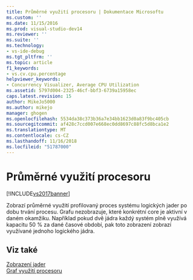 ```yaml
---
title: Průměrné využití procesoru | Dokumentace Microsoftu
ms.custom: ''
ms.date: 11/15/2016
ms.prod: visual-studio-dev14
ms.reviewer: ''
ms.suite: ''
ms.technology:
- vs-ide-debug
ms.tgt_pltfrm: ''
ms.topic: article
f1_keywords:
- vs.cv.cpu.percentage
helpviewer_keywords:
- Concurrency Visualizer, Average CPU Utilization
ms.assetid: 5797d004-2325-46cf-bbf3-6739a15958ec
caps.latest.revision: 15
author: MikeJo5000
ms.author: mikejo
manager: ghogen
ms.openlocfilehash: 5534da38c373b36a7e34bb1623d0a83f9bc405cb
ms.sourcegitcommit: af428c7ccd007e668ec0dd8697c88fc5d8bca1e2
ms.translationtype: MT
ms.contentlocale: cs-CZ
ms.lasthandoff: 11/16/2018
ms.locfileid: "51787000"
---
```

# <a name="average-cpu-utilization"></a>Průměrné využití procesoru
[!INCLUDE[vs2017banner](../includes/vs2017banner.md)]

Zobrazí průměrné využití profilovaný proces systému logických jader po dobu trvání procesu. Grafu nezobrazuje, které konkrétní core je aktivní v daném okamžiku. Například pokud dvě jádra každý systém plně využívá kapacitu 50 % za dané časové období, pak toto zobrazení zobrazí využívané jednoho logického jádra.  
  
## <a name="see-also"></a>Viz také  
 [Zobrazení jader](../profiling/cores-view.md)   
 [Graf využití procesoru](../profiling/cpu-utilization-graph.md)



